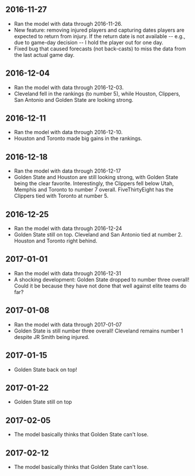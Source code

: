 2016-11-27
----------

-   Ran the model with data through 2016-11-26.
-   New feature: removing injured players and capturing dates players are expected to return from injury. If the return date is not available -- e.g., due to game-day decision -- I hold the player out for one day.
-   Fixed bug that caused forecasts (not back-casts) to miss the data from the last actual game day.

2016-12-04
----------

-   Ran the model with data through 2016-12-03.
-   Cleveland fell in the rankings (to number 5), while Houston, Clippers, San Antonio and Golden State are looking strong.

2016-12-11
----------

-   Ran the model with data through 2016-12-10.
-   Houston and Toronto made big gains in the rankings.

2016-12-18
----------

-   Ran the model with data through 2016-12-17
-   Golden State and Houston are still looking strong, with Golden State being the clear favorite. Interestingly, the Clippers fell below Utah, Memphis and Toronto to number 7 overall. FiveThirtyEight has the Clippers tied with Toronto at number 5.

2016-12-25
----------

-   Ran the model with data through 2016-12-24
-   Golden State still on top. Cleveland and San Antonio tied at number 2. Houston and Toronto right behind.

2017-01-01
----------

-   Ran the model with data through 2016-12-31
-   A shocking development: Golden State dropped to number three overall! Could it be because they have not done that well against elite teams do far?

2017-01-08
----------

-   Ran the model with data through 2017-01-07
-   Golden State is still number three overall! Cleveland remains number 1 despite JR Smith being injured.

2017-01-15
----------

-   Golden State back on top!

2017-01-22
----------

-   Golden State still on top

2017-02-05
----------

-   The model basically thinks that Golden State can't lose.

2017-02-12
----------

-   The model basically thinks that Golden State can't lose.
